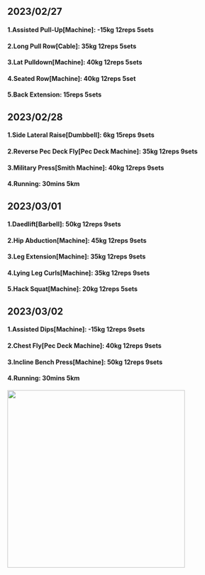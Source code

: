 ## 2023/02/27
#### 1.Assisted Pull-Up\[Machine\]: -15kg 12reps 5sets
#### 2.Long Pull Row\[Cable\]: 35kg 12reps 5sets
#### 3.Lat Pulldown\[Machine\]: 40kg 12reps 5sets
#### 4.Seated Row\[Machine\]: 40kg 12reps 5set
#### 5.Back Extension: 15reps 5sets

## 2023/02/28
#### 1.Side Lateral Raise\[Dumbbell\]: 6kg 15reps 9sets
#### 2.Reverse Pec Deck Fly\[Pec Deck Machine\]: 35kg 12reps 9sets
#### 3.Military Press\[Smith Machine\]: 40kg 12reps 9sets
#### 4.Running: 30mins 5km

## 2023/03/01
#### 1.Daedlift\[Barbell\]: 50kg 12reps 9sets
#### 2.Hip Abduction\[Machine\]: 45kg 12reps 9sets
#### 3.Leg Extension\[Machine\]: 35kg 12reps 9sets
#### 4.Lying Leg Curls\[Machine\]: 35kg 12reps 9sets
#### 5.Hack Squat\[Machine\]: 20kg 12reps 5sets

## 2023/03/02
#### 1.Assisted Dips\[Machine\]: -15kg 12reps 9sets
#### 2.Chest Fly\[Pec Deck Machine\]: 40kg 12reps 9sets
#### 3.Incline Bench Press\[Machine\]: 50kg 12reps 9sets
#### 4.Running: 30mins 5km

<img src='../_resources/__078.png' width='400px' />
